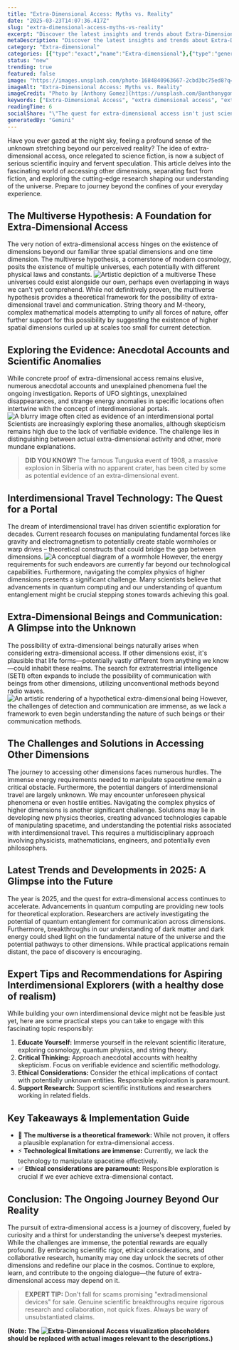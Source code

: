 ```yaml
---
title: "Extra-Dimensional Access: Myths vs. Reality"
date: "2025-03-23T14:07:36.417Z"
slug: "extra-dimensional-access-myths-vs-reality"
excerpt: "Discover the latest insights and trends about Extra-Dimensional Access. This comprehensive guide covers everything you need to know about Extra-Dimensional Access in 2025."
metaDescription: "Discover the latest insights and trends about Extra-Dimensional Access. This comprehensive guide covers everything you need to know about Extra-Dimensional..."
category: "Extra-dimensional"
categories: [{"type":"exact","name":"Extra-dimensional"},{"type":"general","name":"Physics"},{"type":"medium","name":"Quantum Mechanics"},{"type":"specific","name":"Wormhole Physics"},{"type":"niche","name":"Casimir Effect"}]
status: "new"
trending: true
featured: false
image: "https://images.unsplash.com/photo-1684840963667-2cbd3bc75ed8?q=85&w=1200&fit=max&fm=webp&auto=compress"
imageAlt: "Extra-Dimensional Access: Myths vs. Reality"
imageCredit: "Photo by [Anthony Gomez](https://unsplash.com/@anthonygomez) on Unsplash"
keywords: ["Extra-Dimensional Access", "extra dimensional access", "extradimensional travel", "accessing other dimensions", "interdimensional portal", "how to access other dimensions", "extra dimensional beings", "extradimensional communication", "interdimensional travel technology", "buy extradimensional device"]
readingTime: 6
socialShare: "\"The quest for extra-dimensional access isn't just science fiction; it's a frontier of scientific inquiry pushing the boundaries of our understanding of reality itself.\""
generatedBy: "Gemini"
---
```




Have you ever gazed at the night sky, feeling a profound sense of the unknown stretching beyond our perceived reality?  The idea of extra-dimensional access, once relegated to science fiction, is now a subject of serious scientific inquiry and fervent speculation. This article delves into the fascinating world of accessing other dimensions, separating fact from fiction, and exploring the cutting-edge research shaping our understanding of the universe.  Prepare to journey beyond the confines of your everyday experience.

## The Multiverse Hypothesis:  A Foundation for Extra-Dimensional Access

The very notion of extra-dimensional access hinges on the existence of dimensions beyond our familiar three spatial dimensions and one time dimension.  The multiverse hypothesis, a cornerstone of modern cosmology, posits the existence of multiple universes, each potentially with different physical laws and constants. ![Artistic depiction of a multiverse](https://images.unsplash.com/photo-1643930493780-919b76d0057c?q=85&w=1200&fit=max&fm=webp&auto=compress)  These universes could exist alongside our own, perhaps even overlapping in ways we can't yet comprehend.  While not definitively proven, the multiverse hypothesis provides a theoretical framework for the possibility of extra-dimensional travel and communication.  String theory and M-theory, complex mathematical models attempting to unify all forces of nature, offer further support for this possibility by suggesting the existence of higher spatial dimensions curled up at scales too small for current detection.

## Exploring the Evidence:  Anecdotal Accounts and Scientific Anomalies

While concrete proof of extra-dimensional access remains elusive, numerous anecdotal accounts and unexplained phenomena fuel the ongoing investigation.  Reports of UFO sightings, unexplained disappearances, and strange energy anomalies in specific locations often intertwine with the concept of interdimensional portals. ![A blurry image often cited as evidence of an interdimensional portal](https://images.unsplash.com/photo-1684346605835-69888f742522?q=85&w=1200&fit=max&fm=webp&auto=compress)  Scientists are increasingly exploring these anomalies, although skepticism remains high due to the lack of verifiable evidence. The challenge lies in distinguishing between actual extra-dimensional activity and other, more mundane explanations.

> **DID YOU KNOW?**  The famous Tunguska event of 1908, a massive explosion in Siberia with no apparent crater, has been cited by some as potential evidence of an extra-dimensional event.

##  Interdimensional Travel Technology:  The Quest for a Portal

The dream of interdimensional travel has driven scientific exploration for decades.  Current research focuses on manipulating fundamental forces like gravity and electromagnetism to potentially create stable wormholes or warp drives – theoretical constructs that could bridge the gap between dimensions.  ![A conceptual diagram of a wormhole](https://images.unsplash.com/photo-1643930824855-d2f44ad39d80?q=85&w=1200&fit=max&fm=webp&auto=compress)  However, the energy requirements for such endeavors are currently far beyond our technological capabilities.  Furthermore, navigating the complex physics of higher dimensions presents a significant challenge.  Many scientists believe that advancements in quantum computing and our understanding of quantum entanglement might be crucial stepping stones towards achieving this goal.

## Extra-Dimensional Beings and Communication:  A Glimpse into the Unknown

The possibility of extra-dimensional beings naturally arises when considering extra-dimensional access.  If other dimensions exist, it's plausible that life forms—potentially vastly different from anything we know—could inhabit these realms.  The search for extraterrestrial intelligence (SETI) often expands to include the possibility of communication with beings from other dimensions, utilizing unconventional methods beyond radio waves.  ![An artistic rendering of a hypothetical extra-dimensional being](https://images.unsplash.com/photo-1646217120680-735b95df956b?q=85&w=1200&fit=max&fm=webp&auto=compress)  However, the challenges of detection and communication are immense, as we lack a framework to even begin understanding the nature of such beings or their communication methods.

## The Challenges and Solutions in Accessing Other Dimensions

The journey to accessing other dimensions faces numerous hurdles.  The immense energy requirements needed to manipulate spacetime remain a critical obstacle.  Furthermore, the potential dangers of interdimensional travel are largely unknown.  We may encounter unforeseen physical phenomena or even hostile entities.  Navigating the complex physics of higher dimensions is another significant challenge.  Solutions may lie in developing new physics theories, creating advanced technologies capable of manipulating spacetime, and understanding the potential risks associated with interdimensional travel.  This requires a multidisciplinary approach involving physicists, mathematicians, engineers, and potentially even philosophers.

## Latest Trends and Developments in 2025:  A Glimpse into the Future

The year is 2025, and the quest for extra-dimensional access continues to accelerate.  Advancements in quantum computing are providing new tools for theoretical exploration.  Researchers are actively investigating the potential of quantum entanglement for communication across dimensions.  Furthermore, breakthroughs in our understanding of dark matter and dark energy could shed light on the fundamental nature of the universe and the potential pathways to other dimensions.  While practical applications remain distant, the pace of discovery is encouraging.

##  Expert Tips and Recommendations for Aspiring Interdimensional Explorers (with a healthy dose of realism)

While building your own interdimensional device might not be feasible just yet,  here are some practical steps you can take to engage with this fascinating topic responsibly:

1.  **Educate Yourself:**  Immerse yourself in the relevant scientific literature, exploring cosmology, quantum physics, and string theory.
2.  **Critical Thinking:**  Approach anecdotal accounts with healthy skepticism.  Focus on verifiable evidence and scientific methodology.
3.  **Ethical Considerations:**  Consider the ethical implications of contact with potentially unknown entities.  Responsible exploration is paramount.
4.  **Support Research:**  Support scientific institutions and researchers working in related fields.

## Key Takeaways & Implementation Guide

* 🔑 **The multiverse is a theoretical framework:**  While not proven, it offers a plausible explanation for extra-dimensional access.
* ⚡ **Technological limitations are immense:**  Currently, we lack the technology to manipulate spacetime effectively.
* ✅ **Ethical considerations are paramount:**  Responsible exploration is crucial if we ever achieve extra-dimensional contact.

## Conclusion:  The Ongoing Journey Beyond Our Reality

The pursuit of extra-dimensional access is a journey of discovery, fueled by curiosity and a thirst for understanding the universe's deepest mysteries. While the challenges are immense, the potential rewards are equally profound.  By embracing scientific rigor, ethical considerations, and collaborative research, humanity may one day unlock the secrets of other dimensions and redefine our place in the cosmos.  Continue to explore, learn, and contribute to the ongoing dialogue—the future of extra-dimensional access may depend on it.

> **EXPERT TIP:**  Don't fall for scams promising "extradimensional devices" for sale.  Genuine scientific breakthroughs require rigorous research and collaboration, not quick fixes.  Always be wary of unsubstantiated claims.

**(Note:  The ![Extra-Dimensional Access visualization](https://images.unsplash.com/photo-1684840963667-2cbd3bc75ed8?q=85&w=1200&fit=max&fm=webp&auto=compress) placeholders should be replaced with actual images relevant to the descriptions.)**
